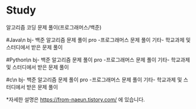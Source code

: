 # Study
알고리즘 코딩 문제 풀이(프로그래머스/백준)

#Java\n
bj- 백준 알고리즘 문제 풀이
pro -프로그래머스 문제 풀이
기타- 학교과제 및 스터디에서 받은 문제 풀이

#Python\n
bj- 백준 알고리즘 문제 풀이
pro -프로그래머스 문제 풀이
기타- 학교과제 및 스터디에서 받은 문제 풀이

#c\n
bj- 백준 알고리즘 문제 풀이
pro -프로그래머스 문제 풀이
기타- 학교과제 및 스터디에서 받은 문제 풀이

*자세한 설명은 https://from-naeun.tistory.com/ 에 있습니다.

